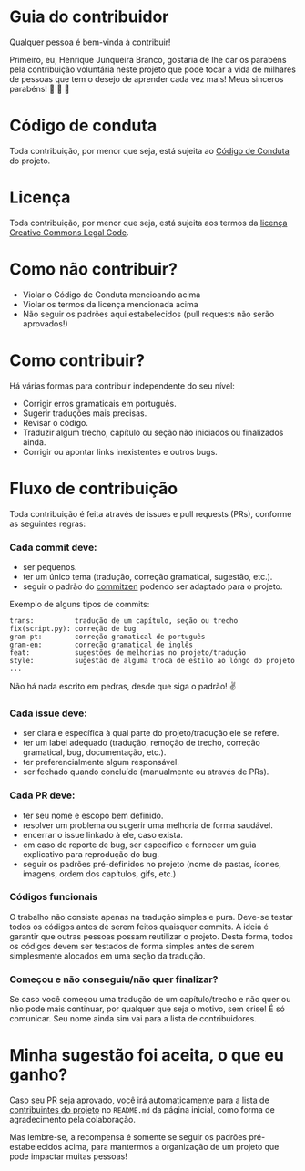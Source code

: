 # Guia do contribuidor

Qualquer pessoa é bem-vinda à contribuir!

Primeiro, eu, Henrique Junqueira Branco, gostaria de lhe dar os parabéns pela contribuição 
voluntária neste projeto que pode tocar a vida de milhares de pessoas que tem o desejo de 
aprender cada vez mais! Meus sinceros parabéns! :clap: :raised_hands: :clap:

# Código de conduta

Toda contribuição, por menor que seja, está sujeita ao [Código de Conduta](https://github.com/HenriqueAJNB/data-science-escalavel/blob/main/CODE_OF_CONDUCT.md) do projeto.

# Licença

Toda contribuição, por menor que seja, está sujeita aos termos da [licença Creative Commons Legal Code](https://github.com/HenriqueAJNB/data-science-escalavel/blob/main/LICENSE).

# Como não contribuir?
- Violar o Código de Conduta mencioando acima
- Violar os termos da licença mencionada acima
- Não seguir os padrões aqui estabelecidos (pull requests não serão aprovados!)

# Como contribuir?

Há várias formas para contribuir independente do seu nível:

- Corrigir erros gramaticais em português.
- Sugerir traduções mais precisas.
- Revisar o código.
- Traduzir algum trecho, capítulo ou seção não iniciados ou finalizados ainda.
- Corrigir ou apontar links inexistentes e outros bugs.

# Fluxo de contribuição

Toda contribuição é feita através de issues e pull requests (PRs), conforme as seguintes regras:

### Cada commit deve:
- ser pequenos.
- ter um único tema (tradução, correção gramatical, sugestão, etc.).
- seguir o padrão do [commitzen](https://github.com/commitizen/cz-cli) podendo ser adaptado para o projeto.

Exemplo de alguns tipos de commits:
```
trans:          tradução de um capítulo, seção ou trecho
fix(script.py): correção de bug
gram-pt:        correção gramatical de português
gram-en:        correção gramatical de inglês 
feat:           sugestões de melhorias no projeto/tradução
style:          sugestão de alguma troca de estilo ao longo do projeto
...
```
Não há nada escrito em pedras, desde que siga o padrão! :v:

### Cada issue deve:
- ser clara e específica à qual parte do projeto/tradução ele se refere.
- ter um label adequado (tradução, remoção de trecho, correção gramatical, bug, documentação, etc.).
- ter preferencialmente algum responsável.
- ser fechado quando concluído (manualmente ou através de PRs).

### Cada PR deve:
- ter seu nome e escopo bem definido.
- resolver um problema ou sugerir uma melhoria de forma saudável.
- encerrar o issue linkado à ele, caso exista.
- em caso de reporte de bug, ser específico e fornecer um guia explicativo para reprodução do bug.
- seguir os padrões pré-definidos no projeto (nome de pastas, ícones, imagens, ordem dos capítulos, gifs, etc.)

### Códigos funcionais
O trabalho não consiste apenas na tradução simples e pura. Deve-se testar todos os códigos antes de serem feitos
quaisquer commits. A ideia é garantir que outras pessoas possam reutilizar o projeto. Desta forma, todos os 
códigos devem ser testados de forma simples antes de serem simplesmente alocados em uma seção da tradução.

### Começou e não conseguiu/não quer finalizar?
Se caso você começou uma tradução de um capítulo/trecho e não quer ou não pode mais continuar, por
qualquer que seja o motivo, sem crise!
É só comunicar. Seu nome ainda sim vai para a lista de contribuidores.

# Minha sugestão foi aceita, o que eu ganho?
Caso seu PR seja aprovado, você irá automaticamente para a 
[lista de contribuintes do projeto](https://github.com/HenriqueAJNB/data-science-escalavel#contributors-) 
no `README.md` da página inicial, como forma de agradecimento pela colaboração.

Mas lembre-se, a recompensa é somente se seguir os padrões pré-estabelecidos acima, 
para mantermos a organização de um projeto que pode impactar muitas pessoas!
